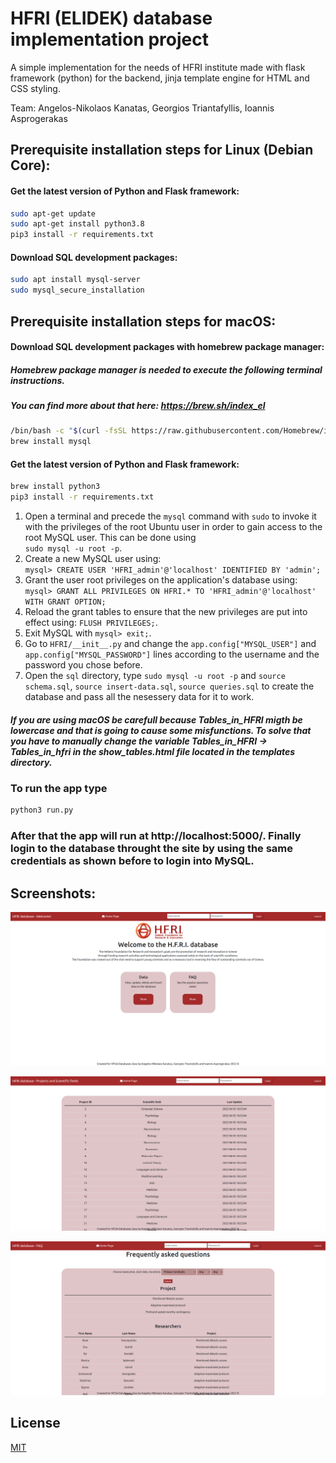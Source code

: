 # HFRI (ELIDEK) database implementation project
A simple implementation for the needs of HFRI institute made with flask framework (python) for the backend, jinja template engine 
for HTML and CSS styling.

Team: Angelos-Nikolaos Kanatas, Georgios Triantafyllis, Ioannis Asprogerakas

## Prerequisite installation steps for Linux (Debian Core):

#### Get the latest version of Python and Flask framework:

``` bash
sudo apt-get update
sudo apt-get install python3.8
pip3 install -r requirements.txt
```

#### Download SQL development packages:

```bash
sudo apt install mysql-server
sudo mysql_secure_installation
```

## Prerequisite installation steps for macOS:

#### Download SQL development packages with homebrew package manager:

##### Homebrew package manager is needed to execute the following terminal instructions. 
##### You can find more about that here: https://brew.sh/index_el

```bash
/bin/bash -c "$(curl -fsSL https://raw.githubusercontent.com/Homebrew/install/HEAD/install.sh)"
brew install mysql
```

#### Get the latest version of Python and Flask framework:

``` bash
brew install python3
pip3 install -r requirements.txt
```

1. Open a terminal and precede the `mysql` command with `sudo` to invoke it with the privileges of the root Ubuntu user in order to gain access to the root MySQL user. This can be done using  
`sudo mysql -u root -p`.
2. Create a new MySQL user using:  
`mysql> CREATE USER 'HFRI_admin'@'localhost' IDENTIFIED BY 'admin';`
3. Grant the user root privileges on the application's database using:  
`mysql> GRANT ALL PRIVILEGES ON HFRI.* TO 'HFRI_admin'@'localhost' WITH GRANT OPTION;`
4. Reload the grant tables to ensure that the new privileges are put into effect using:
`FLUSH PRIVILEGES;`.
5. Exit MySQL with `mysql> exit;`.
7. Go to `HFRI/__init__.py` and change the `app.config["MYSQL_USER"]` and `app.config["MYSQL_PASSWORD"]` lines according to the username and the password you chose before.
8. Open the `sql` directory, type `sudo mysql -u root -p` and `source schema.sql`, `source insert-data.sql`, `source queries.sql` to create the database and pass all the nesessery data for it to work.  

##### If you are using macOS be carefull because Tables_in_HFRI migth be lowercase and that is going to cause some misfunctions. To solve that you have to manually change the variable Tables_in_HFRI -> Tables_in_hfri in the show_tables.html file located in the templates directory.

### To run the app type 
```python 
python3 run.py
``` 
### After that the app will run at http://localhost:5000/. Finally login to the database throught the site by using the same credentials as shown before to login into MySQL.

## Screenshots:

![landing](home_page.png)

![chose](sample_table.png)

![insert](FAQ.png)

## License
[MIT](https://choosealicense.com/licenses/mit/)
